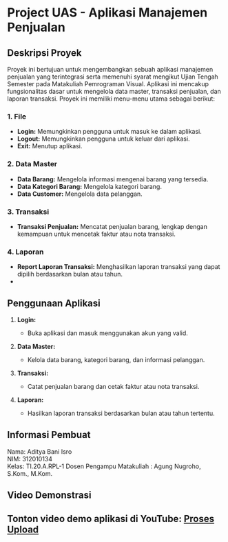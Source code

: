 # Project UAS - Aplikasi Manajemen Penjualan

## Deskripsi Proyek

Proyek ini bertujuan untuk mengembangkan sebuah aplikasi manajemen penjualan yang terintegrasi serta memenuhi syarat mengikut Ujian Tengah Semester pada Matakuliah Pemrograman Visual. Aplikasi ini mencakup fungsionalitas dasar untuk mengelola data master, transaksi penjualan, dan laporan transaksi. Proyek ini memiliki menu-menu utama sebagai berikut:

### 1. File
   - **Login:** Memungkinkan pengguna untuk masuk ke dalam aplikasi.
   - **Logout:** Memungkinkan pengguna untuk keluar dari aplikasi.
   - **Exit:** Menutup aplikasi.

### 2. Data Master
   - **Data Barang:** Mengelola informasi mengenai barang yang tersedia.
   - **Data Kategori Barang:** Mengelola kategori barang.
   - **Data Customer:** Mengelola data pelanggan.

### 3. Transaksi
   - **Transaksi Penjualan:** Mencatat penjualan barang, lengkap dengan kemampuan untuk mencetak faktur atau nota transaksi.

### 4. Laporan
   - **Report Laporan Transaksi:** Menghasilkan laporan transaksi yang dapat dipilih berdasarkan bulan atau tahun.
   - 
## Penggunaan Aplikasi

1. **Login:**
   - Buka aplikasi dan masuk menggunakan akun yang valid.

2. **Data Master:**
   - Kelola data barang, kategori barang, dan informasi pelanggan.

3. **Transaksi:**
   - Catat penjualan barang dan cetak faktur atau nota transaksi.

4. **Laporan:**
   - Hasilkan laporan transaksi berdasarkan bulan atau tahun tertentu.


## Informasi Pembuat
Nama: Aditya Bani Isro  
NIM: 312010134  
Kelas: TI.20.A.RPL-1
Dosen Pengampu Matakuliah : Agung Nugroho, S.Kom., M.Kom.

## Video Demonstrasi
Tonton video demo aplikasi di YouTube: [Proses Upload](https://www.youtube.com/watch?v=yourvideoid)
---
